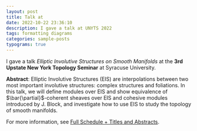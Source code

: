 ```yaml
---
layout: post
title: Talk at 
date: 2022-10-22 23:36:10
description: I gave a talk at UNYTS 2022
tags: formatting diagrams
categories: sample-posts
typograms: true
---
```


I gave a talk *Elliptic Involutive Structures on Smooth Manifolds* at the **3rd Upstate New York Topology Seminar** at Syracuse University.

**Abstract**:
Elliptic Involutive Structures (EIS) are interpolations between two most important involutive
structures: complex structures and foliations. In this talk, we will define modules over EIS and
show equivalence of $\bar{\partial}$-coherent sheaves over EIS and cohesive modules introduced by J. Block,
and investigate how to use EIS to study the topology of smooth manifolds.

For more information, see [Full Schedule + Titles and Abstracts](https://clamille.github.io/schedule.pdf).

